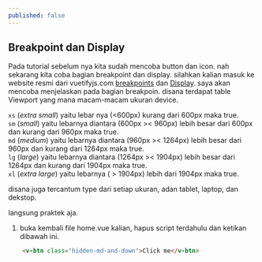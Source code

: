 ```yaml
---
published: false
---
```

## Breakpoint dan Display

Pada tutorial sebelum nya kita sudah mencoba button dan icon. nah sekarang kita coba bagian breakpoint dan display. silahkan kalian masuk ke website resmi dari vuetifyjs.com [breakpoints](https://vuetifyjs.com/en/framework/breakpoints#breakpoints) dan [Display](https://vuetifyjs.com/en/framework/display#visibility). saya akan mencoba menjelaskan pada bagian breakpoin. disana terdapat table Viewport yang mana macam-macam ukuran device. 

> 
``xs`` (_extra small_) yaitu lebar nya (<600px) kurang dari 600px maka true.  
``sm`` (_small_) yaitu lebarnya diantara (600px >< 960px) lebih besar dari 600px dan kurang dari 960px maka true.  
``md`` (_medium_) yaitu lebarnya diantara (960px >< 1264px) lebih besar dari 960px dan kurang dari 1264px maka true.  
``lg`` (_large_) yaitu lebarnya diantara (1264px >< 1904px) lebih besar dari 1264px dan kurang dari 1904px maka true.  
``xl`` (_extra large_) yaitu lebarnya ( > 1904px) lebih dari 1904px maka true.

disana juga tercantum type dari setiap ukuran, adan tablet, laptop, dan dekstop.

langsung praktek aja. 
1. buka kembali file home.vue kalian, hapus script terdahulu dan ketikan dibawah ini.
```html
    <v-btn class="hidden-md-and-down">Click me</v-btn>
```
